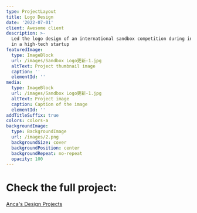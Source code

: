 ```yaml
---
type: ProjectLayout
title: Logo Design
date: '2022-07-01'
client: Awesome client
description: >-
  Led the logo design of an international sandbox competition during internship
  in a high-tech startup
featuredImage:
  type: ImageBlock
  url: /images/Sandbox Logo更新-1.jpg
  altText: Project thumbnail image
  caption: ''
  elementId: ''
media:
  type: ImageBlock
  url: /images/Sandbox Logo更新-1.jpg
  altText: Project image
  caption: Caption of the image
  elementId: ''
addTitleSuffix: true
colors: colors-a
backgroundImage:
  type: BackgroundImage
  url: /images/2.png
  backgroundSize: cover
  backgroundPosition: center
  backgroundRepeat: no-repeat
  opacity: 100
---
```

# Check the full project: 

[Anca's Design Projects](https://www.behance.net/anca888)


